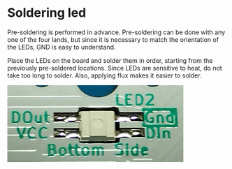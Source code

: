 # Soldering led

Pre-soldering is performed in advance.
Pre-soldering can be done with any one of the four lands, but since it is necessary to match the orientation of the LEDs, GND is easy to understand.

Place the LEDs on the board and solder them in order, starting from the previously pre-soldered locations.
Since LEDs are sensitive to heat, do not take too long to solder.
Also, applying flux makes it easier to solder.

<img src="../img/led01.jpg" width="80%">